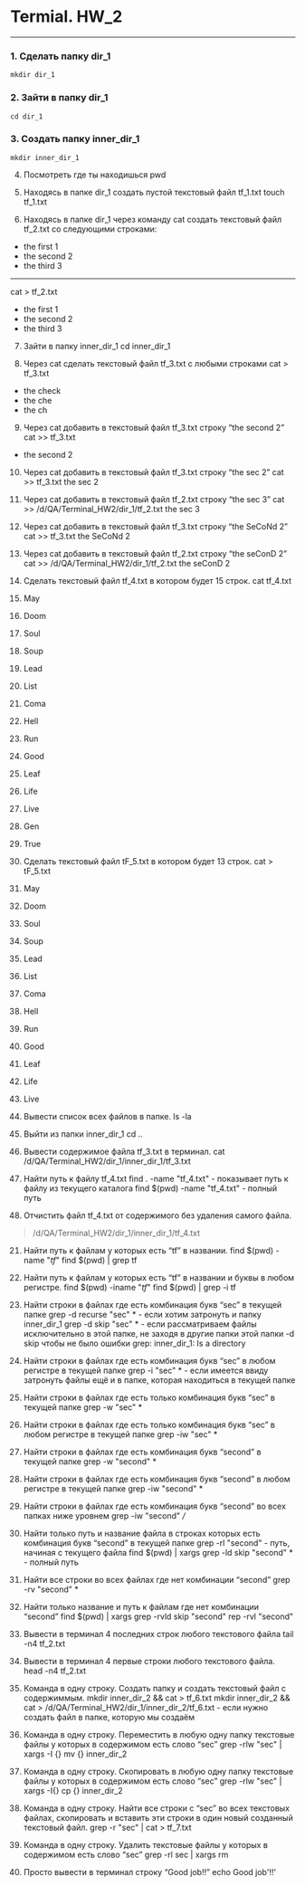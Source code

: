 # Termial. HW_2
_______________
### 1. Сделать папку dir_1
`mkdir dir_1`

### 2. Зайти в папку dir_1
`cd dir_1`

### 3. Создать папку inner_dir_1
`mkdir inner_dir_1`

 4. Посмотреть где ты находишься
pwd

 5. Находясь в папке dir_1 создать пустой текстовый файл tf_1.txt
touch tf_1.txt

 6. Находясь в папке dir_1 через команду cat создать текстовый файл tf_2.txt со следующими строками:
- the first 1
- the second 2
- the third 3
-------------------
cat > tf_2.txt
- the first 1
- the second 2
- the third 3

 7. Зайти в папку inner_dir_1
cd inner_dir_1

 8. Через cat сделать текстовый файл tf_3.txt  c любыми строками
cat > tf_3.txt
- the check
- the che
- the ch

 9. Через cat добавить в текстовый файл tf_3.txt строку “the second 2”
cat >> tf_3.txt 
- the second 2

 10. Через cat добавить в текстовый файл tf_3.txt строку “the sec 2”
cat >> tf_3.txt
the sec 2

 11. Через cat добавить в текстовый файл tf_2.txt строку “the sec 3”
cat >> /d/QA/Terminal_HW2/dir_1/tf_2.txt
the sec 3

 12. Через cat добавить в текстовый файл tf_3.txt строку “the SeCoNd 2”
cat >> tf_3.txt
the SeCoNd 2

 13. Через cat добавить в текстовый файл tf_2.txt строку “the seConD 2”
cat >> /d/QA/Terminal_HW2/dir_1/tf_2.txt
the seConD 2

 14. Сделать текстовый файл tf_4.txt в котором будет 15 строк.
cat tf_4.txt
1. May
2. Doom
3. Soul
4. Soup
5. Lead
6. List
7. Coma
8. Hell
9. Run
10. Good
11. Leaf
12. Life
13. Live
14. Gen
15. True

 15. Сделать текстовый файл tF_5.txt в котором будет 13 строк.
cat > tF_5.txt
1. May
2. Doom
3. Soul
4. Soup
5. Lead
6. List
7. Coma
8. Hell
9. Run
10. Good
11. Leaf
12. Life
13. Live

 16. Вывести список всех файлов в папке.
ls -la

 17. Выйти из папки inner_dir_1
cd .. 

 18. Вывести содержимое файла tf_3.txt в терминал.
cat /d/QA/Terminal_HW2/dir_1/inner_dir_1/tf_3.txt

 19. Найти путь к файлу tf_4.txt
find . -name "tf_4.txt" - показывает путь к файлу из текущего каталога
find $(pwd) -name "tf_4.txt" - полный путь

 20. Отчистить файл tf_4.txt от содержимого без удаления самого файла.
> /d/QA/Terminal_HW2/dir_1/inner_dir_1/tf_4.txt

 21. Найти путь к файлам у которых есть  “tf” в названии.
find $(pwd) -name "*tf*"
find $(pwd) | grep tf

 22. Найти путь к файлам у которых есть  “tf” в названии и буквы в любом регистре.
find $(pwd) -iname "*tf*"
find $(pwd) | grep -i tf

 23. Найти строки в файлах где есть комбинация букв “sec” в текущей папке
grep -d recurse "sec" * - если хотим затронуть и папку inner_dir_1
grep -d skip "sec" * - если рассматриваем файлы исключительно в этой папке, не заходя в другие папки этой папки
-d skip чтобы не было ошибки grep: inner_dir_1: Is a directory

 24. Найти строки в файлах где есть комбинация букв “sec” в любом регистре в текущей папке
grep -i "sec" * - если имеется ввиду затронуть файлы ещё и в папке, которая находиться в текущей папке

 25. Найти строки в файлах где есть только комбинация букв “sec” в текущей папке
grep -w "sec" * 

 26. Найти строки в файлах где есть только комбинация букв “sec” в любом регистре в текущей папке
grep -iw "sec" *

 27. Найти строки в файлах где есть комбинация букв “second” в текущей папке
grep -w "second" *

 28. Найти строки в файлах где есть комбинация букв “second” в любом регистре в текущей папке
grep -iw "second" *

 29. Найти строки в файлах где есть комбинация букв “second” во всех папках ниже уровнем
grep -iw "second" */*

 30. Найти только путь и название файла в строках которых есть комбинация букв “second” в текущей папке
grep -rl "second" - путь, начиная с текущего файла
find $(pwd) | xargs grep -ld skip "second" * - полный путь

 31. Найти все строки во всех файлах где нет комбинации “second”
grep -rv "second" *

 32. Найти только название и путь к файлам где нет комбинации “second”
find $(pwd) | xargs grep -rvld skip "second"
rep -rvl "second"

 33. Вывести в терминал 4 последних строк любого текстового файла
tail -n4 tf_2.txt

 34. Вывести в терминал 4 первые строки любого текстового файла.
head -n4 tf_2.txt

 35. Команда в одну строку. Создать папку и создать текстовый файл с содержиммым.
mkdir inner_dir_2 && cat > tf_6.txt 
mkdir inner_dir_2 && cat > /d/QA/Terminal_HW2/dir_1/inner_dir_2/tf_6.txt - если нужно создать файл в папке, которую мы создаём

 36. Команда в одну строку. Переместить в любую одну папку текстовые файлы у которых в содержимом есть слово “sec”
grep -rlw "sec"  | xargs -I {} mv {} inner_dir_2

 37. Команда в одну строку. Скопировать в любую одну папку текстовые файлы у которых в содержимом есть слово “sec”
grep -rlw "sec" | xargs -I{} cp {} inner_dir_2

 38. Команда в одну строку. Найти все строки c “sec” во всех текстовых файлах, скопировать и вставить эти строки в один новый созданный текстовый файл.
grep -r "sec" | cat > tf_7.txt

 39. Команда в одну строку. Удалить текстовые файлы у которых в содержимом есть слово “sec”
grep -rl sec | xargs rm

 40. Просто вывести в терминал строку “Good job!!”
echo Good job'!!'
